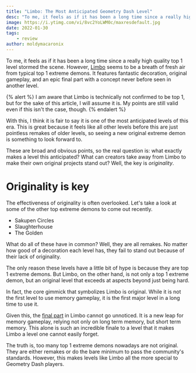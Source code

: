 ```yaml
---
title: "Limbo: The Most Anticipated Geometry Dash Level"
desc: "To me, it feels as if it has been a long time since a really high quality top 1 level stormed the scene."
image: https://i.ytimg.com/vi/8vc2YoLWM0c/maxresdefault.jpg
date: 2022-01-30
tags:
    - review
author: moldymacaronix
---
```


To me, it feels as if it has been a long time since a really high quality top 1 level stormed the scene. However, [Limbo](https://youtu.be/ryBbuH_SPbs) seems to be a breath of fresh air from typical top 1 extreme demons. It features fantastic decoration, original gameplay, and an epic final part with a concept never before seen in another level.

{% alert %}
I am aware that Limbo is technically not confirmed to be top 1, but for the sake of this article, I will assume it is. My points are still valid even if this isn't the case, though.
{% endalert %}

With this, I think it is fair to say it is one of the most anticipated levels of this era. This is great because it feels like all other levels before this are just pointless remakes of older levels, so seeing a new original extreme demon is something to look forward to.

These are broad and obvious points, so the real question is: what exactly makes a level this anticipated? What can creators take away from Limbo to make their own original projects stand out? Well, the key is *originality*.

# Originality is key

The effectiveness of originality is often overlooked. Let's take a look at some of the other top extreme demons to come out recently.

* Sakupen Circles
* Slaughterhouse
* The Golden

What do all of these have in common? Well, they are all remakes. No matter how good of a decoration each level has, they fail to stand out because of their lack of originality.

The only reason these levels have a little bit of hype is because they are top 1 extreme demons. But Limbo, on the other hand, is not only a top 1 extreme demon, but an original level that exceeds at aspects beyond just being hard.

In fact, the core gimmick that symbolizes Limbo is original. While it is not the first level to use memory gameplay, it is the first major level in a long time to use it.

Given this, the [final part](https://youtu.be/8vc2YoLWM0c) in Limbo cannot go unnoticed. It is a new leap for memory gameplay, relying not only on long term memory, but short term memory. This alone is such an incredible finale to a level that it makes Limbo a level one cannot easily forget.

The truth is, too many top 1 extreme demons nowadays are not original. They are either remakes or do the bare minimum to pass the community's standards. However, this makes levels like Limbo all the more special to Geometry Dash players.